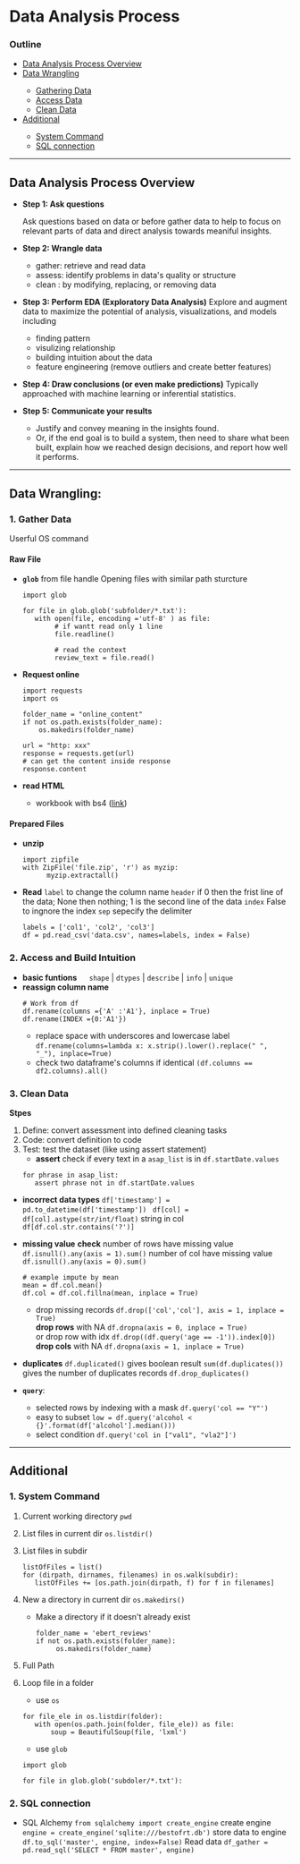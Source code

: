 # Data Analysis Process
### Outline 
<ul>
<li><a href="#L2">Data Analysis Process Overview</a></li>
<li><a href="#L3">Data Wrangling</a></li>
<ul><li><a href="#L2.1">Gathering Data</a></li>
    <li><a href="#L2.2">Access Data</a></li>
    <li><a href="#L2.3">Clean Data</a></li>
</ul>
<li><a href="#Lextra">Additional</a></li>
<ul><li><a href="#Lextra_1"> System Command</a></li>
    <li><a href="#Lextra_2">SQL connection</a></li>
  
</ul>
</ul>

****
<a id='L2'></a>
## Data Analysis Process Overview

- **Step 1: Ask questions**   

  Ask questions based on data or before gather data to help to focus on relevant parts of data and direct analysis towards meaniful insights.  

- **Step 2: Wrangle data**
  - gather: retrieve and read data  
  - assess: identify problems in data's quality or structure 
  - clean : by modifying, replacing, or removing data 


- **Step 3: Perform EDA (Exploratory Data Analysis)**
   Explore and augment data to maximize the potential of analysis, visualizations, and models including
  - finding pattern 
  - visulizing relationship 
  - building intuition about the data 
  - feature engineering (remove outliers and create better features)

- **Step 4: Draw conclusions (or even make predictions)**
Typically approached with machine learning or inferential statistics.

- **Step 5: Communicate your results**
  - Justify and convey meaning in the insights found. 
  - Or, if the end goal is to build a system, then need to share what been built, explain how we reached design decisions, and report how well it performs. 

**** 

<a id='L3'></a>

## Data Wrangling: 

<a id='L2.1'></a>
### 1. Gather Data
<a id='L4'>Userful OS command</a>
#### Raw File
* **`glob`** from file handle
  Opening files with similar path sturcture
  ```
  import glob 

  for file in glob.glob('subfolder/*.txt'):
     with open(file, encoding ='utf-8' ) as file: 
          # if wantt read only 1 line 
          file.readline() 

          # read the context 
          review_text = file.read()
  ```
* **Request online**
  ```
  import requests 
  import os 

  folder_name = "online_content"
  if not os.path.exists(folder_name):
      os.makedirs(folder_name)

  url = "http: xxx"
  response = requests.get(url)
  # can get the content inside response
  response.content
  ```

* **read HTML**
  - workbook with bs4 ([link](GatherData_bs4.html))


#### Prepared Files
* **unzip**
  ```
  import zipfile  
  with ZipFile('file.zip', 'r') as myzip:    
        myzip.extractall()
  ```

* **Read**
`label`  to change the column name 
`header` if 0 then the frist line of the data; None then nothing; 1 is the second line of the data
`index` False to ingnore the index
`sep` sepecify the delimiter
  ```
  labels = ['col1', 'col2', 'col3']  
  df = pd.read_csv('data.csv', names=labels, index = False)   
  ```


<a id='L2.2'></a>
### 2.  Access and Build Intuition
* **basic funtions**  &emsp;   `shape` | `dtypes` | `describe` | `info` | `unique`
* **reassign column name** 
  ```
  # Work from df 
  df.rename(columns ={'A' :'A1'}, inplace = True)
  df.rename(INDEX ={0:'A1'})
  ```
  - replace space with underscores and lowercase label 
  `df.rename(columns=lambda x: x.strip().lower().replace(" ", "_"), inplace=True)`
  - check two dataframe's columns if identical 
  `(df.columns == df2.columns).all()`



<a id='L2.3'></a>
### 3. Clean Data

**Stpes** 
1. Define: convert assessment into defined cleaning tasks 
2. Code: convert definition to code
3. Test: test the dataset (like using assert statement)
    * **assert**
   check if every text in a `asap_list` is in `df.startDate.values`
   ```
   for phrase in asap_list:
      assert phrase not in df.startDate.values
   ```
* **incorrect data types**
`df['timestamp'] = pd.to_datetime(df['timestamp']) `
`df[col] = df[col].astype(str/int/float)`
string in col `df[df.col.str.contains('?')]`
* **missing value** 
  **check**
number of rows have missing value `df.isnull().any(axis = 1).sum()`
number of col have missing value `df.isnull().any(axis = 0).sum()`
   ```
   # example impute by mean
   mean = df.col.mean()   
   df.col = df.col.fillna(mean, inplace = True)
   ```
    - drop missing records
      `df.drop(['col','col'], axis = 1, inplace = True)`  
      **drop rows** with NA `df.dropna(axis = 0, inplace = True)`  
      or drop row with idx `df.drop((df.query('age == -1')).index[0])`
      **drop cols** with NA `df.dropna(axis = 1, inplace = True)` 
    
* **duplicates** 
`df.duplicated()` gives boolean result 
`sum(df.duplicates())` gives the number of duplicates records 
`df.drop_duplicates()`

* **`query`**: 
  - selected rows by indexing with a mask
    `df.query('col == "Y"')`
  - easy to subset
  `low = df.query('alcohol < {}'.format(df['alcohol'].median()))`
  - select condition 
  `df.query('col in ["val1", "vla2"]')`


**** 
<a id='Lextra'></a>
## Additional

<a id='Lextra_1'></a>
### 1. System Command
1. Current working directory `pwd`
2. List files in current dir  `os.listdir()`
3. List files in subdir 
   ```
   listOfFiles = list()
   for (dirpath, dirnames, filenames) in os.walk(subdir):
      listOfFiles += [os.path.join(dirpath, f) for f in filenames]  
   ```
4. New a directory in current dir  `os.makedirs()`
   - Make a directory if it doesn't already exist 
  
     ```
     folder_name = 'ebert_reviews'
     if not os.path.exists(folder_name):
          os.makedirs(folder_name)
     ``` 


5. Full Path
   
6. Loop file in a folder 
   - use `os`
   ```
   for file_ele in os.listdir(folder):
      with open(os.path.join(folder, file_ele)) as file:
          soup = BeautifulSoup(file, 'lxml') 
   ```
   - use `glob`
   ```
   import glob

   for file in glob.glob('subdoler/*.txt'):
   ```
<a id='Lextra_2'></a>
### 2. SQL connection 
- SQL Alchemy
`from sqlalchemy import create_engine` 
create engine 
`engine = create_engine('sqlite:///bestofrt.db')`
store data to engine 
`df.to_sql('master', engine, index=False)`
Read data 
`df_gather = pd.read_sql('SELECT * FROM master', engine)`